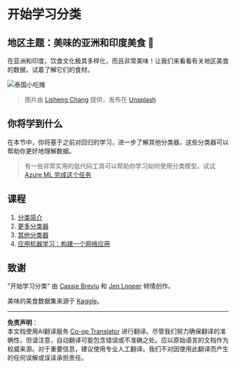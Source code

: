 <!--
CO_OP_TRANSLATOR_METADATA:
{
  "original_hash": "74e809ffd1e613a1058bbc3e9600859e",
  "translation_date": "2025-09-03T17:59:47+00:00",
  "source_file": "4-Classification/README.md",
  "language_code": "zh"
}
-->
# 开始学习分类

## 地区主题：美味的亚洲和印度美食 🍜

在亚洲和印度，饮食文化极其多样化，而且非常美味！让我们来看看有关地区美食的数据，试着了解它们的食材。

![泰国小吃摊](../../../translated_images/thai-food.c47a7a7f9f05c21892a1f9dc7bf30669e6d18dfda420c5c7ebb4153f6a304edd.zh.jpg)
> 图片由 <a href="https://unsplash.com/@changlisheng?utm_source=unsplash&utm_medium=referral&utm_content=creditCopyText">Lisheng Chang</a> 提供，发布在 <a href="https://unsplash.com/s/photos/asian-food?utm_source=unsplash&utm_medium=referral&utm_content=creditCopyText">Unsplash</a>
  
## 你将学到什么

在本节中，你将基于之前对回归的学习，进一步了解其他分类器，这些分类器可以帮助你更好地理解数据。

> 有一些非常实用的低代码工具可以帮助你学习如何使用分类模型。试试 [Azure ML 完成这个任务](https://docs.microsoft.com/learn/modules/create-classification-model-azure-machine-learning-designer/?WT.mc_id=academic-77952-leestott)

## 课程

1. [分类简介](1-Introduction/README.md)
2. [更多分类器](2-Classifiers-1/README.md)
3. [其他分类器](3-Classifiers-2/README.md)
4. [应用机器学习：构建一个网络应用](4-Applied/README.md)

## 致谢

"开始学习分类" 由 [Cassie Breviu](https://www.twitter.com/cassiebreviu) 和 [Jen Looper](https://www.twitter.com/jenlooper) 倾情创作。

美味的美食数据集来源于 [Kaggle](https://www.kaggle.com/hoandan/asian-and-indian-cuisines)。

---

**免责声明**：  
本文档使用AI翻译服务 [Co-op Translator](https://github.com/Azure/co-op-translator) 进行翻译。尽管我们努力确保翻译的准确性，但请注意，自动翻译可能包含错误或不准确之处。应以原始语言的文档作为权威来源。对于重要信息，建议使用专业人工翻译。我们不对因使用此翻译而产生的任何误解或误读承担责任。